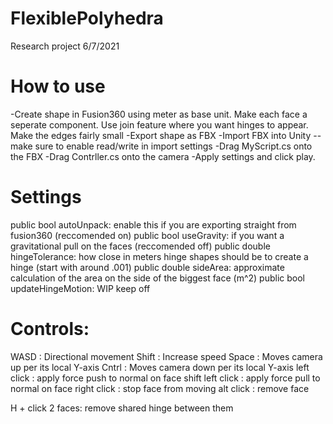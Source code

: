 # FlexiblePolyhedra
Research project 6/7/2021

# How to use
-Create shape in Fusion360 using meter as base unit. Make each face a seperate component.
 Use join feature where you want hinges to appear. Make the edges fairly small
-Export shape as FBX
-Import FBX into Unity -- make sure to enable read/write in import settings
-Drag MyScript.cs onto the FBX
-Drag Contrller.cs onto the camera
-Apply settings and click play.

# Settings
  public bool autoUnpack: enable this if you are exporting straight from fusion360 (reccomended on)
  public bool useGravity: if you want a gravitational pull on the faces (reccomended off)
  public double hingeTolerance: how close in meters hinge shapes should be to create a hinge (start with around .001)
  public double sideArea: approximate calculation of the area on the side of the biggest face (m^2)
  public bool updateHingeMotion: WIP keep off

# Controls:
WASD  : Directional movement
Shift : Increase speed
Space : Moves camera up per its local Y-axis
Cntrl : Moves camera down per its local Y-axis
left click : apply force push to normal on face
shift left click : apply force pull to normal on face 
right click : stop face from moving
alt click : remove face

H + click 2 faces: remove shared hinge between them


    

